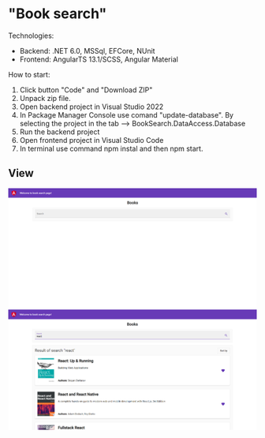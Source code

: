 # "Book search"

Technologies: 
- Backend: .NET 6.0, MSSql, EFCore, NUnit
- Frontend: AngularTS 13.1/SCSS, Angular Material

How to start:

1) Click button "Code" and "Download ZIP"
2) Unpack zip file.
3) Open backend project in Visual Studio 2022
4) In Package Manager Console use comand "update-database". By selecting the project in the tab --> BookSearch.DataAccess.Database
5) Run the backend project
6) Open frontend project in Visual Studio Code
7) In terminal use command npm instal and then npm start.


## View

![The San Juan Mountains are beautiful!](https://github.com/Onix-one/BookSearch/blob/development/frontend/src/src/assets/images/Screenshot_1.png "San Juan Mountains")
![The San Juan Mountains are beautiful!](https://github.com/Onix-one/BookSearch/blob/development/frontend/src/src/assets/images/Screenshot_2.png "San Juan Mountains")